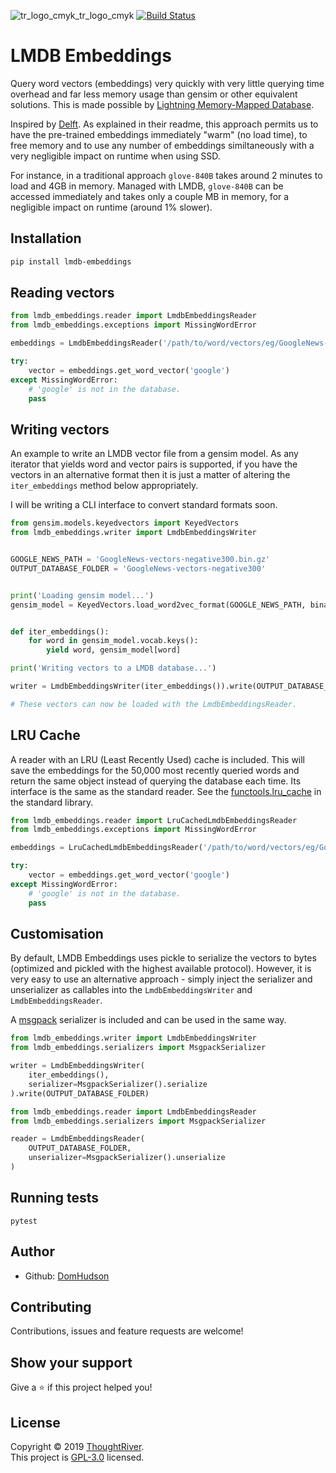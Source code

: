![tr_logo_cmyk_tr_logo_cmyk](https://user-images.githubusercontent.com/10864294/29792093-382146cc-8c37-11e7-9e70-6f71b3d0800b.png)
[![Build Status](https://travis-ci.org/ThoughtRiver/lmdb-embeddings.svg?branch=master)](https://travis-ci.org/ThoughtRiver/lmdb-embeddings)

# LMDB Embeddings
Query word vectors (embeddings) very quickly with very little querying time overhead and far less memory usage than gensim or other equivalent solutions. This is made possible by [Lightning Memory-Mapped Database](https://en.wikipedia.org/wiki/Lightning_Memory-Mapped_Database).

Inspired by [Delft](https://github.com/kermitt2/delft). As explained in their readme, this approach permits us to have the pre-trained embeddings immediately "warm" (no load time), to free memory and to use any number of embeddings similtaneously with a very negligible impact on runtime when using SSD.

For instance, in a traditional approach `glove-840B` takes around 2 minutes to load and 4GB in memory. Managed with LMDB, `glove-840B` can be accessed immediately and takes only a couple MB in memory, for a negligible impact on runtime (around 1% slower).

## Installation
```bash
pip install lmdb-embeddings
```

## Reading vectors
```python
from lmdb_embeddings.reader import LmdbEmbeddingsReader
from lmdb_embeddings.exceptions import MissingWordError

embeddings = LmdbEmbeddingsReader('/path/to/word/vectors/eg/GoogleNews-vectors-negative300')

try:
    vector = embeddings.get_word_vector('google')
except MissingWordError:
    # 'google' is not in the database.
    pass
```

## Writing vectors
An example to write an LMDB vector file from a gensim model. As any iterator that yields word and vector pairs is supported, if you have the vectors in an alternative format then it is just a matter of altering the `iter_embeddings` method below appropriately.

I will be writing a CLI interface to convert standard formats soon.

```python
from gensim.models.keyedvectors import KeyedVectors
from lmdb_embeddings.writer import LmdbEmbeddingsWriter


GOOGLE_NEWS_PATH = 'GoogleNews-vectors-negative300.bin.gz'
OUTPUT_DATABASE_FOLDER = 'GoogleNews-vectors-negative300'


print('Loading gensim model...')
gensim_model = KeyedVectors.load_word2vec_format(GOOGLE_NEWS_PATH, binary=True)


def iter_embeddings():
    for word in gensim_model.vocab.keys():
        yield word, gensim_model[word]

print('Writing vectors to a LMDB database...')

writer = LmdbEmbeddingsWriter(iter_embeddings()).write(OUTPUT_DATABASE_FOLDER)

# These vectors can now be loaded with the LmdbEmbeddingsReader.
```

## LRU Cache
A reader with an LRU (Least Recently Used) cache is included. This will save the embeddings for the 50,000 most recently queried words and return the same object instead of querying the database each time. Its interface is the same as the standard reader.
See the [functools.lru_cache](https://docs.python.org/3/library/functools.html#functools.lru_cache) in the standard library.

```python
from lmdb_embeddings.reader import LruCachedLmdbEmbeddingsReader
from lmdb_embeddings.exceptions import MissingWordError

embeddings = LruCachedLmdbEmbeddingsReader('/path/to/word/vectors/eg/GoogleNews-vectors-negative300')

try:
    vector = embeddings.get_word_vector('google')
except MissingWordError:
    # 'google' is not in the database.
    pass
```

## Customisation
By default, LMDB Embeddings uses pickle to serialize the vectors to bytes (optimized and pickled with the highest available protocol). However, it is very easy to use an alternative approach - simply inject the serializer and unserializer as callables into the `LmdbEmbeddingsWriter` and `LmdbEmbeddingsReader`.

A [msgpack](https://msgpack.org/index.html) serializer is included and can be used in the same way.

```python
from lmdb_embeddings.writer import LmdbEmbeddingsWriter
from lmdb_embeddings.serializers import MsgpackSerializer

writer = LmdbEmbeddingsWriter(
    iter_embeddings(),
    serializer=MsgpackSerializer().serialize
).write(OUTPUT_DATABASE_FOLDER)
```

```python
from lmdb_embeddings.reader import LmdbEmbeddingsReader
from lmdb_embeddings.serializers import MsgpackSerializer

reader = LmdbEmbeddingsReader(
    OUTPUT_DATABASE_FOLDER,
    unserializer=MsgpackSerializer().unserialize
)
```

## Running tests
```
pytest
```

## Author

- Github: [DomHudson](https://github.com/DomHudson)

## Contributing

Contributions, issues and feature requests are welcome!

## Show your support

Give a ⭐️ if this project helped you!

## License

Copyright © 2019 [ThoughtRiver](https://github.com/thoughtriver). <br />
This project is [GPL-3.0](https://github.com/ThoughtRiver/lmdb-embeddings/blob/master/LICENSE) licensed.
